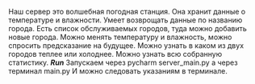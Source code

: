 Наш сервер это волшебная погодная станция. 
Она хранит данные о температуре и влажности.
Умеет возврощать данные по названию города.
Есть список обслуживаемых городов, туда можно добавить новые города.
Можно менять температуру и влажность, можно спросить предсказание на будущее.
Можно узнать в каком из двух городов теплее или холоднее.
Можно узнать всю собранную статистику.
___Run___
Запускаем через pycharm server_main.py а через терминал main.py
И можно следовать указаниям в терминале. 